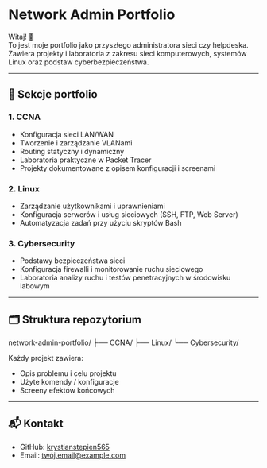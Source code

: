 # Network Admin Portfolio

Witaj! 👋  
To jest moje portfolio jako przyszłego administratora sieci czy helpdeska. Zawiera projekty i laboratoria z zakresu sieci komputerowych, systemów Linux oraz podstaw cyberbezpieczeństwa.

---

## 📂 Sekcje portfolio

### 1. CCNA
- Konfiguracja sieci LAN/WAN  
- Tworzenie i zarządzanie VLANami  
- Routing statyczny i dynamiczny  
- Laboratoria praktyczne w Packet Tracer  
- Projekty dokumentowane z opisem konfiguracji i screenami

### 2. Linux
- Zarządzanie użytkownikami i uprawnieniami  
- Konfiguracja serwerów i usług sieciowych (SSH, FTP, Web Server)  
- Automatyzacja zadań przy użyciu skryptów Bash  

### 3. Cybersecurity
- Podstawy bezpieczeństwa sieci  
- Konfiguracja firewalli i monitorowanie ruchu sieciowego  
- Laboratoria analizy ruchu i testów penetracyjnych w środowisku labowym

---

## 🗂 Struktura repozytorium

network-admin-portfolio/
├── CCNA/
├── Linux/
└── Cybersecurity/

Każdy projekt zawiera:  
- Opis problemu i celu projektu  
- Użyte komendy / konfiguracje  
- Screeny efektów końcowych

---

## 📬 Kontakt
- GitHub: [krystianstepien565](https://github.com/krystianstepien565)  
- Email: twój.email@example.com
